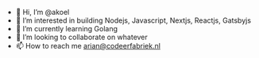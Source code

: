 - 👋 Hi, I’m @akoel
- 👀 I’m interested in building Nodejs, Javascript, Nextjs, Reactjs, Gatsbyjs
- 🌱 I’m currently learning Golang
- 💞️ I’m looking to collaborate on whatever
- 📫 How to reach me arian@codeerfabriek.nl

<!---
akoel/akoel is a ✨ special ✨ repository because its `README.md` (this file) appears on your GitHub profile.
You can click the Preview link to take a look at your changes.
--->
